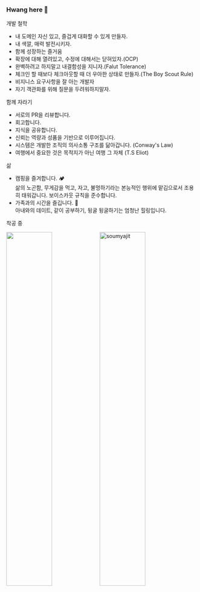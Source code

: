 ### Hwang here 👋

개발 철학
- 내 도메인 자신 있고, 즐겁게 대화할 수 있게 만들자.
- 내 색깔, 매력 발전시키자.
- 함께 성장하는 즐거움
- 확장에 대해 열려있고, 수정에 대해서는 닫혀있자.(OCP)
- 완벽하려고 하지말고 내결함성을 지니자.(Falut Tolerance)
- 체크인 할 때보다 체크아웃할 때 더 우아한 상태로 만들자.(The Boy Scout Rule)
- 비지니스 요구사항을 잘 아는 개발자
- 자기 객관화를 위해 질문을 두려워하지말자.

함께 자라기
- 서로의 PR을 리뷰합니다.
- 회고합니다.
- 지식을 공유합니다.
- 신뢰는 역량과 성품을 기반으로 이루어집니다.
- 시스템은 개발한 조직의 의사소통 구조를 닮아갑니다. (Conway's Law)
- 여행에서 중요한 것은 목적지가 아닌 여행 그 자체 (T.S Eliot)

삶
- 캠핑을 즐겨합니다. 🏕  </br>
  삶의 노곤함, 무게감을 먹고, 자고, 불멍하기라는 본능적인 행위에 맡김으로서 조용히 태워갑니다.
  보이스카웃 규칙을 준수합니다.
- 가족과의 시간을 즐깁니다. 👫 </br>
  아내와의 데이트, 같이 공부하기, 뒹굴 뒹굴하기는 엄청난 힐링입니다.

착공 중
<!-- Stat 
<div align="center">
  <img align="center" src="https://github-readme-stats.anuraghazra1.vercel.app/api?username=evan-hwang&show_icons=true" />
  <img align="center" src="https://github-readme-streak-stats.herokuapp.com/?user=evan-hwang&" alt="soumyajit" />
</div>
-->

<!-- Top Langs
[![Top Langs](https://github-readme-stats.vercel.app/api/top-langs/?username=evan-hwang&layout=compact&theme=monokai)](https://github.com/anuraghazra/github-readme-stats)
-->
<div>
  <img style="width:49%; float:left;" src="https://github-readme-stats.anuraghazra1.vercel.app/api?username=evan-hwang&show_icons=true&hide_border=true" />
  <img style="width:49%; float:left;" src="https://github-readme-streak-stats.herokuapp.com/?user=evan-hwang&hide_border=true&locale=ko&date_format=Y/n/j" alt="soumyajit" />
</div>
